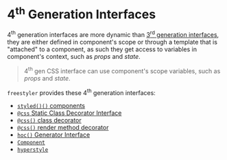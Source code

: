 # 4<sup>th</sup> Generation Interfaces

4<sup>th</sup> generation interfaces are more dynamic than [3<sup>rd</sup> generation interfaces](./3rd-gen.md),
they are either defined in component's scope or through a template that is "attached" to a component, as such they
get access to variables in component's context, such as *props* and *state*.

> 4<sup>th</sup> gen CSS interface can use component's scope variables, such as *props* and *state*.

`freestyler` provides these 4<sup>th</sup> generation interfaces:

- [`styled()()` components](./styled.md)
- [`@css` Static Class Decorator Interface](./css-static-class-decorator.md)
- [`@css()` class decorator](./css-class-decorator.md)
- [`@css()` render method decorator](./css-render-decorator.md)
- [`hoc()` Generator Interface](./hoc-generator.md)
- [`Component`](./Component.md)
- [`hyperstyle`](./hyperstyle.md)
